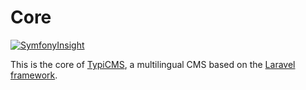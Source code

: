 # Core

[![SymfonyInsight](https://insight.symfony.com/projects/3e127f27-6f9d-4ece-931e-f960d6f4628b/mini.svg)](https://insight.symfony.com/projects/3e127f27-6f9d-4ece-931e-f960d6f4628b)

This is the core of [TypiCMS](https://github.com/TypiCMS/Base), a multilingual CMS based on the [Laravel framework](https://github.com/laravel/framework).
